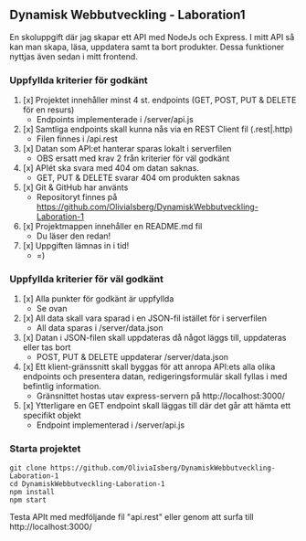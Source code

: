## Dynamisk Webbutveckling - Laboration1

En skoluppgift där jag skapar ett API med NodeJs och Express. I mitt API så kan man skapa, läsa, uppdatera samt ta bort produkter.
Dessa funktioner nyttjas även sedan i mitt frontend.

### Uppfyllda kriterier för godkänt

1. [x] Projektet innehåller minst 4 st. endpoints (GET, POST, PUT & DELETE för en resurs)
   - Endpoints implementerade i /server/api.js
2. [x] Samtliga endpoints skall kunna nås via en REST Client fil (.rest|.http)
   - Filen finnes i /api.rest
3. [x] Datan som API:et hanterar sparas lokalt i serverfilen
   - OBS ersatt med krav 2 från kriterier för väl godkänt
4. [x] APIét ska svara med 404 om datan saknas.
   - GET, PUT & DELETE svarar 404 om produkten saknas
5. [x] Git & GitHub har använts
   - Repositoryt finnes på https://github.com/OliviaIsberg/DynamiskWebbutveckling-Laboration-1
6. [x] Projektmappen innehåller en README.md fil
   - Du läser den redan!
7. [x] Uppgiften lämnas in i tid!
   - =)

### Uppfyllda kriterier för väl godkänt

1. [x] Alla punkter för godkänt är uppfyllda
   - Se ovan
2. [x] All data skall vara sparad i en JSON-fil istället för i serverfilen
   - All data sparas i /server/data.json
3. [x] Datan i JSON-filen skall uppdateras då något läggs till, uppdateras eller tas bort
   - POST, PUT & DELETE uppdaterar /server/data.json
4. [x] Ett klient-gränssnitt skall byggas för att anropa API:ets alla olika endpoints och presentera datan, redigeringsformulär skall fyllas i med befintlig information.
   - Gränsnittet hostas utav express-servern på http://localhost:3000/
5. [x] Ytterligare en GET endpoint skall läggas till där det går att hämta ett specifikt objekt
   - Endpoint implementerad i /server/api.js

### Starta projektet

```
git clone https://github.com/OliviaIsberg/DynamiskWebbutveckling-Laboration-1
cd DynamiskWebbutveckling-Laboration-1
npm install
npm start
```

Testa APIt med medföljande fil "api.rest" eller genom att surfa till http://localhost:3000/
